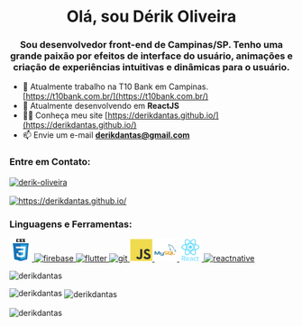 <h1 align="center">Olá, sou Dérik Oliveira</h1>
<h3 align="center">Sou desenvolvedor front-end de Campinas/SP. Tenho uma grande paixão por efeitos de interface do usuário, animações e criação de experiências intuitivas e dinâmicas para o usuário.</h3>


- 🔭 Atualmente trabalho na T10 Bank em Campinas. [https://t10bank.com.br/](https://t10bank.com.br/)
- 🌱 Atualmente desenvolvendo em **ReactJS**
- 👨‍💻 Conheça meu site [https://derikdantas.github.io/](https://derikdantas.github.io/)
- 📫 Envie um e-mail **derikdantas@gmail.com**

<h3 align="left">Entre em Contato:</h3>
<p align="left">
<a href="https://linkedin.com/in/derik-oliveira" target="blank"><img align="center" src="https://raw.githubusercontent.com/rahuldkjain/github-profile-readme-generator/master/src/images/icons/Social/linked-in-alt.svg" alt="derik-oliveira" height="30" width="40" /></a>
</p>
<p align="left">
<a href="/https://derikdantas.github.io/" target="blank"><img align="center" src="https://raw.githubusercontent.com/rahuldkjain/github-profile-readme-generator/master/src/images/icons/Social/rss.svg" alt="https://derikdantas.github.io/" height="30" width="40" /></a>
</p>

<h3 align="left">Linguagens e Ferramentas:</h3>
<p align="left"> <a href="https://www.w3schools.com/css/" target="_blank"> <img src="https://raw.githubusercontent.com/devicons/devicon/master/icons/css3/css3-original-wordmark.svg" alt="css3" width="40" height="40"/> </a> <a href="https://firebase.google.com/" target="_blank"> <img src="https://www.vectorlogo.zone/logos/firebase/firebase-icon.svg" alt="firebase" width="40" height="40"/> </a> <a href="https://flutter.dev" target="_blank"> <img src="https://www.vectorlogo.zone/logos/flutterio/flutterio-icon.svg" alt="flutter" width="40" height="40"/> </a> <a href="https://git-scm.com/" target="_blank"> <img src="https://www.vectorlogo.zone/logos/git-scm/git-scm-icon.svg" alt="git" width="40" height="40"/> </a> <a href="https://developer.mozilla.org/en-US/docs/Web/JavaScript" target="_blank"> <img src="https://raw.githubusercontent.com/devicons/devicon/master/icons/javascript/javascript-original.svg" alt="javascript" width="40" height="40"/> </a> <a href="https://www.mysql.com/" target="_blank"> <img src="https://raw.githubusercontent.com/devicons/devicon/master/icons/mysql/mysql-original-wordmark.svg" alt="mysql" width="40" height="40"/> </a> <a href="https://reactjs.org/" target="_blank"> <img src="https://raw.githubusercontent.com/devicons/devicon/master/icons/react/react-original-wordmark.svg" alt="react" width="40" height="40"/> </a> <a href="https://reactnative.dev/" target="_blank"> <img src="https://reactnative.dev/img/header_logo.svg" alt="reactnative" width="40" height="40"/> </a> </p>

<p align="left"> <img src="https://komarev.com/ghpvc/?username=derikdantas&label=Profile%20views&color=0e75b6&style=flat" alt="derikdantas" /> </p>

<p><img align="left" src="https://github-readme-stats.vercel.app/api/top-langs?username=derikdantas&show_icons=true&locale=en&layout=compact" alt="derikdantas" /></p>

<p>&nbsp;<img align="center" src="https://github-readme-stats.vercel.app/api?username=derikdantas&show_icons=true&locale=en" alt="derikdantas" /></p>

<p><img align="center" src="https://github-readme-streak-stats.herokuapp.com/?user=derikdantas&" alt="derikdantas" /></p>